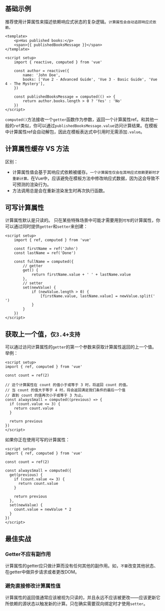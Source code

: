 ## 基础示例
推荐使用计算属性来描述依赖响应式状态的复杂逻辑。`计算属性会自动追踪响应式依赖。`

```vue
<template>
    <p>Has published books:</p>
    <span>{{ publishedBooksMessage }}</span>
</template>

<script setup>
    import { reactive, computed } from 'vue'

    const author = reactive({
        name: 'John Doe',
        books: ['Vue 2 - Advanced Guide', 'Vue 3 - Basic Guide', 'Vue 4 - The Mystery'],
    })

    const publishedBooksMessage = computed(() => {
        return author.books.length > 0 ? 'Yes' : 'No'
    })
</script>
```

`computed()`方法接收一个`getter`函数作为参数，返回一个计算属性ref。和其他一般的`ref`类似，你可以通过`publishedBooksMessage.value`访问计算结果。在模板中计算属性ref会自动解包，因此在模板表达式中引用时无需添加`.value`。

## 计算属性缓存 VS 方法
区别：

* 计算属性值会基于其响应式依赖被缓存。`一个计算属性仅会在其响应式依赖更新时才重新计算。`在Vue中，应该避免在模板方法中修改响应式数据，因为这会导致不可预测的渲染行为。
* 方法调用总是会在重新渲染发生时再次执行函数。

## 可写计算属性
计算属性默认是只读的。
只在某些特殊场景中可能才需要用到`可写`的计算属性，你可以通过同时提供`getter`和`setter`来创建：

```vue
<script setup>
    import { ref, computed } from 'vue'

    const firstName = ref('John')
    const lastName = ref('Done')

    const fullName = computed({
        // getter
        get() {
            return firstName.value + ' ' + lastName.value
        },
        // setter
        set(newValue) {
            if (newValue.length > 0) {
                [firstName.value, lastName.value] = newValue.split(' ')
            }
        }
    })
</script>
```

## 获取上一个值，`仅3.4+支持`
可以通过访问计算属性的`getter`的第一个参数来获取计算属性返回的上一个值。举例：

```vue
<script setup>
import { ref, computed } from 'vue'

const count = ref(2)

// 这个计算属性在 count 的值小于或等于 3 时，将返回 count 的值。
// 当 count 的值大于等于 4 时，将会返回满足我们条件的最后一个值
// 直到 count 的值再次小于或等于 3 为止。
const alwaysSmall = computed((previous) => {
  if (count.value <= 3) {
    return count.value
  }

  return previous
})
</script>
```

如果你正在使用可写的计算属性：

```vue
<script setup>
import { ref, computed } from 'vue'

const count = ref(2)

const alwaysSmall = computed({
  get(previous) {
    if (count.value <= 3) {
      return count.value
    }

    return previous
  },
  set(newValue) {
    count.value = newValue * 2
  }
})
</script>
```

## 最佳实战
### Getter不应有副作用
计算属性的getter应只做计算而没有任何其他的副作用。如，`不要`改变其他状态、在getter中做异步请求或者更改DOM。

### 避免直接修改计算属性值​
计算属性的返回值通常应该被视为只读的，并且永远不应该被更改——应该更新它所依赖的源状态以触发新的计算。只在确实需要双向绑定时才使用`setter`。
